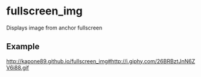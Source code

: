# fullscreen_img
Displays image from anchor fullscreen

## Example

http://kapone89.github.io/fullscreen_img#http://i.giphy.com/26BRBztJnN6ZV6i88.gif
